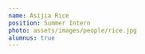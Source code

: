 ```yaml
---
name: Asijia Rice
position: Summer Intern
photo: assets/images/people/rice.jpg
alumnus: true
---
```

